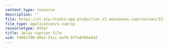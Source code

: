 ```yaml
---
content_type: resource
description: ''
file: https://ol-ocw-studio-app-production.s3.amazonaws.com/courses/15-071-the-analytics-edge-spring-2017/f4691790d0a251ccaef8bf7e8f66e642_WTuwV-rWxUc.vtt
file_type: application/x-subrip
resourcetype: Other
title: 3play caption file
uid: f4691790-d0a2-51cc-aef8-bf7e8f66e642
---
```

